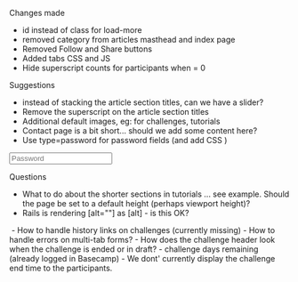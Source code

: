 Changes made
- id instead of class for load-more
- removed category from articles masthead and index page
- Removed Follow and Share buttons
- Added tabs CSS and JS
- Hide superscript counts for participants when = 0

Suggestions
- instead of stacking the article section titles, can we have a slider?
- Remove the superscript on the article section titles
- Additional default images, eg: for challenges, tutorials
- Contact page is a bit short... should we add some content here?
- Use type=password for password fields (and add CSS )
<input type="text" name="" placeholder="Password">



Questions
- What to do about the shorter sections in tutorials ... see example. Should the page be set to a default height (perhaps viewport height)?
- Rails is rendering [alt=""] as [alt] - is this OK?
<img src="assets/img/tutorials/tutorial-2.jpg" alt="">
- How to handle history links on challenges (currently missing)
- How to handle errors on multi-tab forms?
- How does the challenge header look when the challenge is ended or in draft?
- challenge days remaining (already logged in Basecamp)
- We dont' currently display the challenge end time to the participants.
